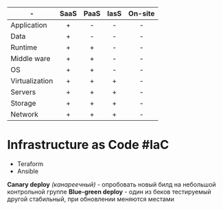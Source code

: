 
| \-             | SaaS | PaaS | IasS | On-site |
| -------------- |:----:|:----:|:----:|:-------:|
| Application    |  +   |  -   |  -   |    -    |
| Data           |  +   |  -   |  -   |    -    |
| Runtime        |  +   |  +   |  -   |    -    |
| Middle ware    |  +   |  +   |  -   |    -    |
| OS             |  +   |  +   |  -   |    -    |
| Virtualization |  +   |  +   |  +   |    -    |
| Servers        |  +   |  +   |  +   |    -    |
| Storage        |  +   |  +   |  +   |    -    |
| Network        |  +   |  +   |  +   |    -    |
 

# Infrastructure as Code #IaC
- Teraform
- Ansible

**Canary deploy** *(канареечный)* -  опробовать новый билд на небольшой контрольной группе
**Blue-green deploy** - один из беков тестируемый другой стабильный, при обновлении меняются местами
